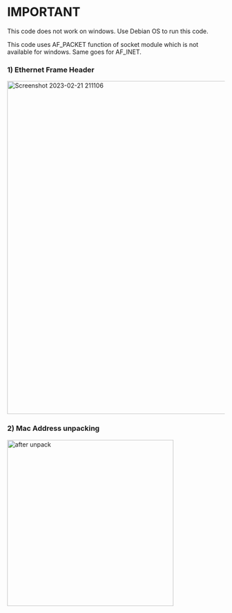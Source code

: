 # IMPORTANT 
This code does not work on windows. Use Debian OS to run this code.

This code uses AF_PACKET function of socket module which is not available for windows.
Same goes for AF_INET.


### 1) Ethernet Frame Header

<img width="772" alt="Screenshot 2023-02-21 211106" src="https://user-images.githubusercontent.com/72330781/232037131-961230ed-61d4-4563-b6d1-fec2afb14dce.png">


### 2) Mac Address unpacking

<img width="385" alt="after unpack" src="https://user-images.githubusercontent.com/72330781/232037208-6bfa6f90-e7c5-4384-a0d0-d12c4cd6d2f7.png">
